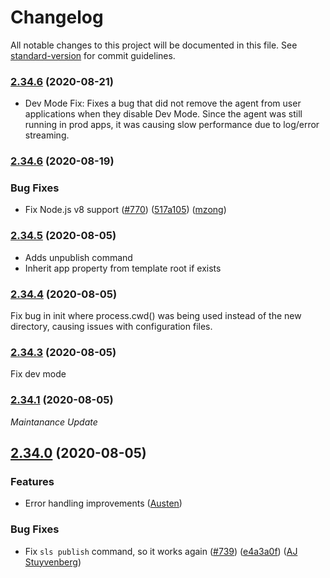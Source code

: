 # Changelog

All notable changes to this project will be documented in this file. See [standard-version](https://github.com/conventional-changelog/standard-version) for commit guidelines.

### [2.34.6](https://github.com/serverless/components/compare/v2.34.6...v2.34.7) (2020-08-21)

- Dev Mode Fix: Fixes a bug that did not remove the agent from user applications when they disable Dev Mode. Since the agent was still running in prod apps, it was causing slow performance due to log/error streaming.

### [2.34.6](https://github.com/serverless/components/compare/v2.34.5...v2.34.6) (2020-08-19)

### Bug Fixes

- Fix Node.js v8 support ([#770](https://github.com/serverless/components/issues/770)) ([517a105](https://github.com/serverless/components/commit/517a105b963c4910e4d7a42fb7c95732a972c43b)) ([mzong](https://github.com/zongUMR))

### [2.34.5](https://github.com/serverless/components/compare/v2.34.4...v2.34.5) (2020-08-05)

- Adds unpublish command
- Inherit app property from template root if exists

### [2.34.4](https://github.com/serverless/components/compare/v2.34.3...v2.34.4) (2020-08-05)

Fix bug in init where process.cwd() was being used instead of the new directory, causing issues with configuration files.

### [2.34.3](https://github.com/serverless/components/compare/v2.34.2...v2.34.3) (2020-08-05)

Fix dev mode

### [2.34.1](https://github.com/serverless/components/compare/v2.34.0...v2.34.1) (2020-08-05)

_Maintanance Update_

## [2.34.0](https://github.com/serverless/components/compare/v2.33.4...v2.34.0) (2020-08-05)

### Features

- Error handling improvements ([Austen](https://github.com/ac360))

### Bug Fixes

- Fix `sls publish` command, so it works again ([#739](https://github.com/serverless/components/pull/739)) ([e4a3a0f](https://github.com/serverless/components/commit/e4a3a0f8543e74ee4602e308cfa8c4ef5067a66b)) ([AJ Stuyvenberg](https://github.com/astuyve))
